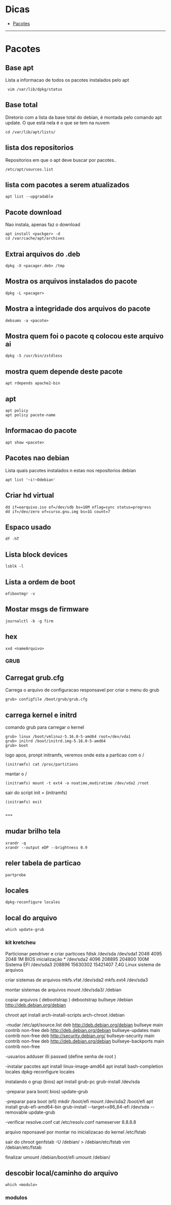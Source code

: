 # Dicas

- [Pacotes](#pacotes)

---

# Pacotes

## Base apt
Lista a informacao de todos os pacotes instalados pelo apt

     vim /var/lib/dpkg/status

## Base total
Diretorio com a lista da base total do debian, é montada pelo comando apt update. O que está nela é o que se tem na nuvem

    cd /var/lib/apt/lists/

## lista dos repositorios
Repositorios em que o apt deve buscar por pacotes..

    /etc/apt/sources.list

## lista com pacotes a serem atualizados
    apt list --upgradable

## Pacote download
Nao instala, apenas faz o download

    apt install <packger> -d
    cd /var/cache/apt/archives

## Extrai arquivos do .deb
    dpkg -X <pacager.deb> /tmp 

## Mostra os arquivos instalados do pacote
    dpkg -L <pacager>

## Mostra a integridade dos arquivos do pacote
    debsums -a <pacote>

## Mostra quem foi o pacote q colocou este arquivo ai
    dpkg -S /usr/bin/zstdless

## mostra quem depende deste pacote
    apt rdepends apache2-bin

## apt
    apt policy
    apt policy pacote-name


## Informacao do pacote
    apt show <pacote>

## Pacotes nao debian
Lista quais pacotes instalados n estao nos repositorios debian

    apt list '~i!~Odebian'







## Criar hd virtual
    dd if=oarquivo.iso of=/dev/sdb bs=16M oflag=sync status=progress
    dd if=/dev/zero of=curso.gnu.img bs=1G count=7

## Espaco usado
    df -hT

## Lista block devices
    lsblk -l

## Lista a ordem de boot
    efibootmgr -v

## Mostar msgs de firmware
    journalctl -b -g firm

## hex
    xxd <nameArquivo>

### GRUB

## Carregat grub.cfg
Carrega o arquivo de configuracao responsavel por criar o menu do grub

    grub> configfile /boot/grub/grub.cfg

## carrega kernel e initrd
comando grub para carregar o kernel

    grub> linux /boot/vmlinuz-5.16.0-5-amd64 root=/dev/vda1
    grub> initrd /boot/initrd.img-5.16.0-5-amd64
    grub> boot

logo apos, pronpt initramfs, veremos onde esta a particao com o /

    (initramfs) cat /proc/partitions

mantar o /

    (initramfs) mount -t ext4 -o noatime,modiratime /dev/vda2 /root

sair do script init = (initramfs)

    (initramfs) exit



### ---

## mudar brilho tela

    xrandr -q
    xrandr --output eDP --brightness 0.9

## reler tabela de particao

    partprobe

## locales

    dpkg-reconfigure locales

## local do arquivo
    which update-grub



### kit kretcheu

Particionar pendriver e criar particoes
    fdisk /dev/sda
    /dev/sda1     2048     4095     2048      1M BIOS inicialização   *
    /dev/sda2     4096   208895   204800    100M Sistema EFI
    /dev/sda3   208896 15630302 15421407    7,4G Linux sistema de arquivos
 
criar sistemas de arquivos
    mkfs.vfat /dev/sda2
    mkfs.ext4 /dev/sda3

montar sistemas de arquivos
    mount /dev/sda3/ /debian

copiar arquivos ( debootstrap )
    debootstrap bullseye /debian http://deb.debian.org/debian

chroot
    apt install arch-install-scripts
    arch-chroot /debian

-mudar /etc/apt/source.list
    deb http://deb.debian.org/debian bullseye main contrib non-free
    deb http://deb.debian.org/debian bullseye-updates main contrib non-free
    deb http://security.debian.org/ bullseye-security main contrib non-free
    deb http://deb.debian.org/debian bullseye-backports main contrib non-free

-usuarios
    adduser illi
    passwd (define senha de root )

-instalar pacotes
    apt install linux-image-amd64
    apt install bash-completion locales
    dpkg-reconfigure locales

instalando o grup (bios)
    apt install grub-pc
    grub-install /dev/sda

-preparar para boot( bios)
    update-grub

-preparar para boot (efi)
    mkdir /boot/efi
    mount /dev/sda2 /boot/efi
    apt install grub-efi-amd64-bin
    grub-install --target=x86_64-efi /dev/sda --removable
    update-grub

-verificar resolve.conf
    cat /etc/resolv.conf
    nameserver 8.8.8.8

arquivo reponsavel por montar no inicializacao do kernel
    /etc/fstab

sair do chroot
    genfstab -U /debian/ > /debian/etc/fstab
    vim /debian/etc/fstab

finalizar
    umount /debian/boot/efi
    umount /debian/

## descobir local/caminho do arquivo
    which <modulo>




### modulos




